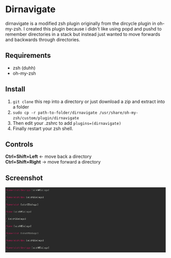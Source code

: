 Dirnavigate
===========

dirnavigate is a modified zsh plugin originally from the dircycle plugin in oh-my-zsh.
I created this plugin because i didn't like using popd and pushd to remember directories in a stack but instead just wanted to move forwards and backwards through directories.

Requirements
------------
- zsh (duhh)
- oh-my-zsh

Install
-------
1. `git clone` this rep into a directory or just download a zip and extract into a folder
2. `sudo cp -r path-to-folder/dirnavigate /usr/share/oh-my-zsh/custom/plugin/dirnavigate`  
3. Then edit your .zshrc to add `plugins=(dirnavigate)`  
4. Finally restart your zsh shell.

Controls
--------
**Ctrl+Shift+Left**  <-  move back a directory  
**Ctrl+Shift+Right**  ->  move forward a directory

Screenshot
----------
![alt tag](sample.png)
